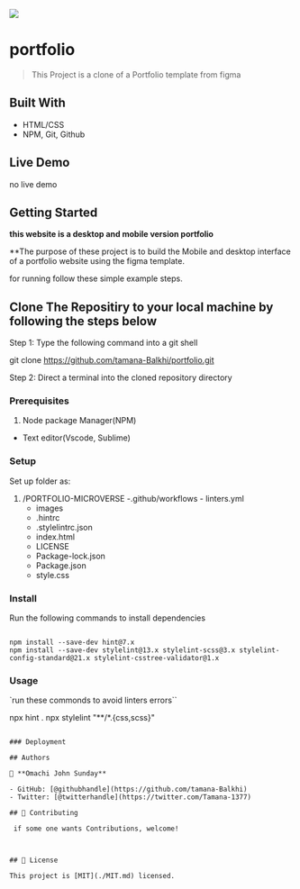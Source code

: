 ![](https://img.shields.io/badge/Microverse-blueviolet)

# portfolio

> This Project is a clone of a Portfolio template from figma

## Built With

- HTML/CSS
- NPM, Git, Github

## Live Demo

no live demo

## Getting Started

**this website is a desktop and mobile version portfolio**

**The purpose of these project is to build the Mobile and desktop interface of a portfolio website using the figma template.

for running follow these simple example steps.

## Clone The Repositiry to your local machine by following the steps below

Step 1: Type the following command into a git shell

git clone https://github.com/tamana-Balkhi/portfolio.git

Step 2: Direct a terminal into the cloned repository directory

### Prerequisites

1. Node package Manager(NPM)
   

- Text editor(Vscode, Sublime)

### Setup

Set up folder as:

1. /PORTFOLIO-MICROVERSE -.github/workflows - linters.yml
   - images
   - .hintrc
   - .stylelintrc.json
   - index.html
   - LICENSE
   - Package-lock.json
   - Package.json
   - style.css

### Install

Run the following commands to install dependencies

```

npm install --save-dev hint@7.x
npm install --save-dev stylelint@13.x stylelint-scss@3.x stylelint-config-standard@21.x stylelint-csstree-validator@1.x

```

### Usage

`run these commonds to avoid linters errors``

npx hint .
npx stylelint "**/*.{css,scss}"

```

### Deployment

## Authors

👤 **Omachi John Sunday**

- GitHub: [@githubhandle](https://github.com/tamana-Balkhi)
- Twitter: [@twitterhandle](https://twitter.com/Tamana-1377)

## 🤝 Contributing

 if some one wants Contributions, welcome!



## 📝 License

This project is [MIT](./MIT.md) licensed.
